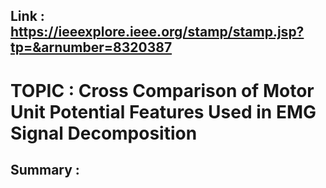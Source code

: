 ## Link : https://ieeexplore.ieee.org/stamp/stamp.jsp?tp=&arnumber=8320387

# TOPIC : Cross Comparison of Motor Unit Potential Features Used in EMG Signal Decomposition

## Summary :
